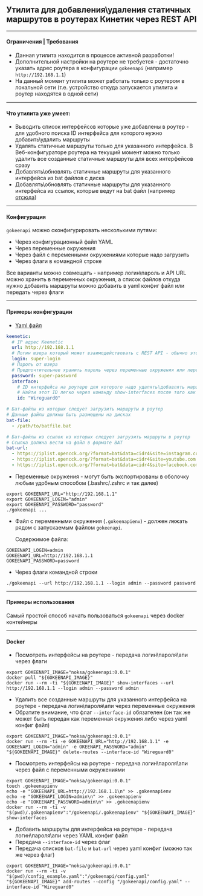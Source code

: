 ## Утилита для добавления\удаления статичных маршрутов в роутерах Кинетик через REST API

---

#### Ограничения | Требования
* Данная утилита находится в процессе активной разработки!
* Дополнительной настройки на роутере не требуется - достаточно указать адрес роутера в конфигурации `gokeenapi` (например `http://192.168.1.1`)
* На данный момент утилита может работать только с роутером в локальной сети (т.е. устройство откуда запускается утилита и роутер находятся в одной сети)
---

#### Что утилита уже умеет:
* Выводить список интерфейсов которые уже добавлены в роутер - для удобного поиска ID интерфейса для которого нужно добавить\удалить маршруты
* Удалять статичные маршруты только для указанного интерфейса. В Веб-конфигураторе роутера на текущий момент можно только удалить все созданные статичные маршруты для всех интерфейсов сразу
* Добавлять\обновлять статичные маршруты для указанного интерфейса из bat файлов с диска
* Добавлять\обновлять статичные маршруты для указанного интерфейса из ссылок, которые ведут на bat файл (например [отсюда](https://iplist.opencck.org/?format=bat&data=cidr4&site=youtube.com))
---

#### Конфигурация

`gokeenapi` можно сконфигурировать несколькими путями:
* Через конфигурационный файл YAML
* Через переменные окружения
* Через файл с переменными окружениями которые надо загрузить
* Через флаги в командной строке

Все варианты можно совмещать - например логин\пароль и API URL можно хранить в переменных окружения, а список файлов откуда нужно добавить маршруты можно добавить в yaml конфиг файл или передать через флаги

---

#### Примеры конфигурации

* [Yaml файл](https://github.com/Noksa/gokeenapi/blob/main/config_example.yaml)
```yaml
keenetic:
  # IP адрес Keenetic
  url: http://192.168.1.1
  # Логин юзера который может взаимодействовать с REST API - обычно это админ
  login: super-login
  # Пароль от юзера
  # Предпочтительнее хранить пароль через переменные окружения или передавать через флаг командной строки при отключенной истории оболочки
  password: super-password
  interface:
    # ID интерфейса на роутере для которого надо удалять\добавлять маршруты
    # Найти этот ID легко через команду show-interfaces после того как вы добавили ВПН подключение
    id: "Wireguard0"

# Бат-файлы из которых следует загрузить маршруты в роутер
# Данные файлы должны быть размещены на дисках
bat-file:
  - /path/to/batfile.bat

# Бат-файлы из ссылок из которых следует загрузить маршруты в роутер
# Ссылка должна вести на файл в формате BAT
bat-url:
  - https://iplist.opencck.org/?format=bat&data=cidr4&site=instagram.com
  - https://iplist.opencck.org/?format=bat&data=cidr4&site=youtube.com
  - https://iplist.opencck.org/?format=bat&data=cidr4&site=facebook.com
```

* Переменные окружения - могут быть экспортированы в оболочку любым удобным способом (.bashrc/.zshrc и так далее)
```shell
export GOKEENAPI_URL="http://192.168.1.1"
export GOKEENAPI_LOGIN="admin"
export GOKEENAPI_PASSWORD="password"
./gokeenapi ...
```

* Файл с переменными окружения (`.gokeenapienv`) - должен лежать рядом с запускаемым файлом `gokeenapi`.

    Содержимое файла:
```shell
GOKEENAPI_LOGIN=admin
GOKEENAPI_URL=http://192.168.1.1
GOKEENAPI_PASSWORD=password
```

* Через флаги командной строки
```shell
./gokeenapi --url http://192.168.1.1 --login admin --password password
```

---

#### Примеры использования

Самый простой способ начать пользоваться `gokeenapi` через docker контейнеры

---

#### Docker 

* Посмотреть интерфейсы на роутере - передача логин\пароля\апи через флаги
```shell
export GOKEENAPI_IMAGE="noksa/gokeenapi:0.0.1"
docker pull "${GOKEENAPI_IMAGE}"
docker run --rm -ti "${GOKEENAPI_IMAGE}" show-interfaces --url http://192.168.1.1 --login admin --password admin
```

* Удалить все созданные маршруты для указанного интерфейса на роутере - передача логин\пароля\апи через переменные окружения
* Обратите внимание, что флаг `--interface-id` обязателен (он так же может быть передан как переменная окружения либо через yaml конфиг файл)
```shell
export GOKEENAPI_IMAGE="noksa/gokeenapi:0.0.1"
docker run --rm -ti -e GOKEENAPI_URL="http://192.168.1.1" -e GOKEENAPI_LOGIN="admin" -e OKEENAPI_PASSWORD="admin" "${GOKEENAPI_IMAGE}" delete-routes --interface-id "Wireguard0"
```

* Посмотреть интерфейсы на роутере - передача логин\пароля\апи через файл с переменными окружениями
```shell
export GOKEENAPI_IMAGE="noksa/gokeenapi:0.0.1"
touch .gokeenapienv
echo -e "GOKEENAPI_URL=http://192.168.1.1\n" >> .gokeenapienv
echo -e "GOKEENAPI_LOGIN=admin\n" >> .gokeenapienv
echo -e "GOKEENAPI_PASSWORD=admin\n" >> .gokeenapienv
docker run --rm -ti -v "$(pwd)/.gokeenapienv":"/gokeenapi/.gokeenapienv" "${GOKEENAPI_IMAGE}" show-interfaces
```

* Добавить маршруты для интерфейса на роутере - передача логин\пароля\апи через YAML конфиг файл
* Передача `--interface-id` через флаг
* Передача списков `bat-file` и `bat-url` через yaml конфиг (можно так же через флаг) 
```shell
export GOKEENAPI_IMAGE="noksa/gokeenapi:0.0.1"
docker run --rm -ti -v "$(pwd)/config_example.yaml":"/gokeenapi/config.yaml" "${GOKEENAPI_IMAGE}" add-routes --config "/gokeenapi/config.yaml" --interface-id "Wireguard0"
```